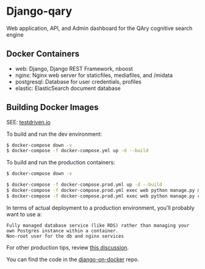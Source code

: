 # Django-qary

Web application, API, and Admin dashboard for the QAry cognitive search engine

## Docker Containers

- web: Django, Django REST Framework, nboost
- nginx: Nginx web server for staticfiles, mediafiles, and /midata 
- postgresql: Database for user credentials, profiles
- elastic: ElasticSearch document database

## Building Docker Images

SEE: [testdriven.io](https://testdriven.io/blog/dockerizing-django-with-postgres-gunicorn-and-nginx/)

To build and run the dev environment:

```bash
$ docker-compose down -v
$ docker-compose -f docker-compose.yml up -d --build
```

To build and run the production containers:

```bash
$ docker-compose down -v

$ docker-compose -f docker-compose.prod.yml up -d --build
$ docker-compose -f docker-compose.prod.yml exec web python manage.py migrate --noinput
$ docker-compose -f docker-compose.prod.yml exec web python manage.py collectstatic --no-input --clear
```

In terms of actual deployment to a production environment, you'll probably want to use a:

    Fully managed database service (like RDS) rather than managing your own Postgres instance within a container.
    Non-root user for the db and nginx services

For other production tips, review [this discussion](https://www.reddit.com/r/django/comments/bjgod8/dockerizing_django_with_postgres_gunicorn_and/).

You can find the code in the [django-on-docker](https://github.com/testdrivenio/django-on-docker) repo.
